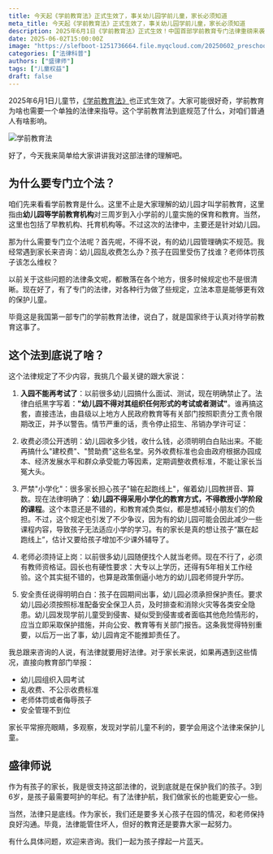 ```yaml
---
title: 今天起《学前教育法》正式生效了，事关幼儿园学前儿童，家长必须知道
meta_title: 今天起《学前教育法》正式生效了，事关幼儿园学前儿童，家长必须知道
description: 2025年6月1日《学前教育法》正式生效！中国首部学前教育专门法律重磅来袭，全面规范幼儿园管理。本文深度解读五大核心规定：禁止入园考试测试、收费标准公开透明、严禁小学化教育、教师持证上岗、明确安全保护责任。为家长提供强有力的维权武器，遇到违规行为可依法举报。了解法律条文，保护孩子合法权益，让学前教育回归本质。
date: 2025-06-02T15:00:00Z
image: "https://slefboot-1251736664.file.myqcloud.com/20250602_preschool_education_law_cover.webp"
categories: ["法律科普"]
authors: ["盛律师"]
tags: ["儿童权益"]
draft: false
---
```


2025年6月1日儿童节，[《学前教育法》](https://www.spp.gov.cn/spp/fl/202411/t20241109_671656.shtml)也正式生效了。大家可能很好奇，学前教育为啥也需要一个单独的法律来指导。这个学前教育法到底规范了什么，对咱们普通人有啥影响。

![学前教育法](https://slefboot-1251736664.file.myqcloud.com/20250602_preschool_education_law_1.webp)

好了，今天我来简单给大家讲讲我对这部法律的理解吧。

## 为什么要专门立个法？

咱们先来看看学前教育是什么。这里不止是大家理解的幼儿园才叫学前教育，这里指由**幼儿园等学前教育机构**对三周岁到入小学前的儿童实施的保育和教育。当然，这里也包括了早教机构、托育机构等。不过这次的法律中，主要还是针对幼儿园。

那为什么需要专门立个法呢？首先呢，不得不说，有的幼儿园管理确实不规范。我经常遇到家长来咨询：幼儿园乱收费怎么办？孩子在园里受伤了找谁？老师体罚孩子该怎么维权？

以前关于这些问题的法律条文呢，都散落在各个地方，很多时候规定也不是很清晰。现在好了，有了专门的法律，对各种行为做了些规定，立法本意是能够更有效的保护儿童。

毕竟这是我国第一部专门的学前教育法律，说白了，就是国家终于认真对待学前教育这事了。

## 这个法到底说了啥？

这个法律规定了不少内容，我挑几个最关键的跟大家说：

1. **入园不能再考试了**：以前很多幼儿园搞什么面试、测试，现在明确禁止了。法律白纸黑字写着：**"幼儿园不得对其组织任何形式的考试或者测试"**。谁再搞这套，直接违法，由县级以上地方人民政府教育等有关部门按照职责分工责令限期改正，并予以警告。情节严重的话，责令停止招生、吊销办学许可证：

2. 收费必须公开透明：幼儿园收多少钱，收什么钱，必须明明白白贴出来。不能再搞什么"建校费"、"赞助费"这些名堂。另外收费标准也会由政府根据办园成本、经济发展水平和群众承受能力等因素，定期调整收费标准，不能让家长当冤大头。

3. 严禁"小学化"：很多家长担心孩子"输在起跑线上"，催着幼儿园教拼音、算数。现在法律明确了：**幼儿园不得采用小学化的教育方式，不得教授小学阶段的课程**。这个本意还是不错的，和教育减负类似，都是想减轻小朋友们的负担。不过，这个规定也引发了不少争议，因为有的幼儿园可能会因此减少一些课程内容，导致孩子无法适应小学的学习。有的家长是真的想让孩子“赢在起跑线上”，估计又要给孩子增加不少课外辅导了。

4. 老师必须持证上岗：以前很多幼儿园随便找个人就当老师。现在不行了，必须有教师资格证。园长也有硬性要求：大专以上学历，还得有5年相关工作经验。这个其实挺不错的，也算是政策倒逼小地方的幼儿园老师提升学历。

5. 安全责任说得明明白白：孩子在园期间出事，幼儿园必须承担保护责任。要求幼儿园必须按照标准配备安全保卫人员，及时排查和消除火灾等各类安全隐患。幼儿园发现学前儿童受到侵害、疑似受到侵害或者面临其他危险情形的，应当立即采取保护措施，并向公安、教育等有关部门报告。这条我觉得特别重要，以后万一出了事，幼儿园肯定不能推卸责任了。

我总跟来咨询的人说，有法律就要用好法律。对于家长来说，如果再遇到这些情况，直接向教育部门举报：

- 幼儿园组织入园考试
- 乱收费、不公示收费标准  
- 老师体罚或者侮辱孩子
- 安全管理不到位

家长平常擦亮眼睛，多观察，发现对学前儿童不利的，要学会用这个法律来保护儿童。

## 盛律师说

作为有孩子的家长，我是很支持这部法律的，说到底就是在保护我们的孩子。3到6岁，是孩子最需要呵护的年纪。有了法律护航，我们做家长的也能更安心一些。

当然，法律只是底线。作为家长，我们还是要多关心孩子在园的情况，和老师保持良好沟通。毕竟，法律能管住坏人，但好的教育还是要靠大家一起努力。

有什么具体问题，欢迎来咨询。我们一起为孩子撑起一片蓝天。